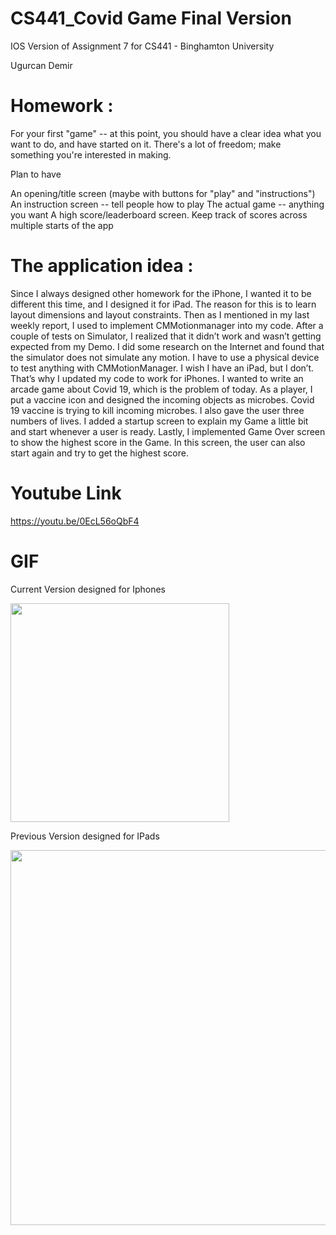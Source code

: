 # CS441_Covid Game Final Version

IOS Version of Assignment 7 for CS441 - Binghamton University

Ugurcan Demir

# Homework : 

For your first "game" -- at this point, you should have a clear idea what you want to do, and have started on it.  There's a lot of freedom; make something you're interested in making.

Plan to have

An opening/title screen (maybe with buttons for "play" and "instructions")
An instruction screen -- tell people how to play
The actual game -- anything you want
A high score/leaderboard screen.  Keep track of scores across multiple starts of the app


# The application idea : 
 
 
Since I always designed other homework for the iPhone, I wanted it to be different this time, and I designed it for iPad. The reason for this is to learn layout dimensions and layout constraints.
Then as I mentioned in my last weekly report, I used to implement CMMotionmanager into my code. After a couple of tests on Simulator, I realized that it didn’t work and wasn’t getting expected from my Demo. I did some research on the Internet and found that the simulator does not simulate any motion. I have to use a physical device to test anything with CMMotionManager. I wish I have an iPad, but I don’t. That’s why I updated my code to work for iPhones.
I wanted to write an arcade game about Covid 19, which is the problem of today. As a player, I put a vaccine icon and designed the incoming objects as microbes. Covid 19 vaccine is trying to kill incoming microbes. I also gave the user three numbers of lives. 
I added a startup screen to explain my Game a little bit and start whenever a user is ready. Lastly, I implemented Game Over screen to show the highest score in the Game. In this screen, the user can also start again and try to get the highest score.
 
 
# Youtube Link

https://youtu.be/0EcL56oQbF4

  
# GIF
Current Version designed for Iphones

<img src="http://g.recordit.co/827ntgAXxx.gif" width=350 ><br>



Previous Version designed for IPads

<img src="http://g.recordit.co/VaCIQHWY4a.gif" width=800 height= 600><br>
